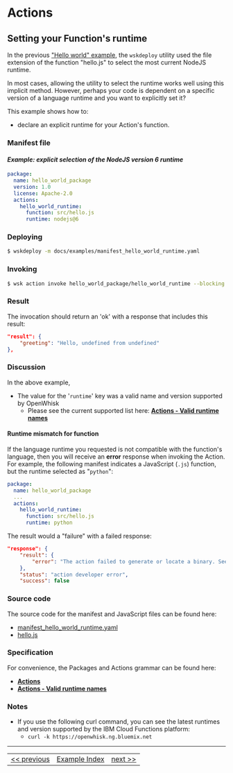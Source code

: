 <!--
#
# Licensed to the Apache Software Foundation (ASF) under one or more contributor
# license agreements.  See the NOTICE file distributed with this work for additional
# information regarding copyright ownership.  The ASF licenses this file to you
# under the Apache License, Version 2.0 (the # "License"); you may not use this
# file except in compliance with the License.  You may obtain a copy of the License
# at:
#
# http://www.apache.org/licenses/LICENSE-2.0
#
# Unless required by applicable law or agreed to in writing, software distributed
# under the License is distributed on an "AS IS" BASIS, WITHOUT WARRANTIES OR
# CONDITIONS OF ANY KIND, either express or implied.  See the License for the
# specific language governing permissions and limitations under the License.
#
-->

# Actions

## Setting your Function's runtime

In the previous ["Hello world" example](), the ```wskdeploy``` utility used the file extension of the function "hello.js" to select the most current NodeJS runtime.

In most cases, allowing the utility to select the runtime works well using this implicit method. However, perhaps your code is dependent on a specific version of a language runtime and you want to explicitly set it?

This example shows how to:
- declare an explicit runtime for your Action's function.

### Manifest file
#### _Example: explicit selection of the NodeJS version 6 runtime_
```yaml
package:
  name: hello_world_package
  version: 1.0
  license: Apache-2.0
  actions:
    hello_world_runtime:
      function: src/hello.js
      runtime: nodejs@6
```

### Deploying

```sh
$ wskdeploy -m docs/examples/manifest_hello_world_runtime.yaml
```

### Invoking
```sh
$ wsk action invoke hello_world_package/hello_world_runtime --blocking
```

### Result
The invocation should return an 'ok' with a response that includes this result:

```json
"result": {
    "greeting": "Hello, undefined from undefined"
},
```

### Discussion

In the above example,
- The value for the '```runtime```' key was a valid name and version supported by OpenWhisk
  - Please see the current supported list here: **[Actions - Valid runtime names](../specification/html/spec_actions.md#valid-runtime-names)**

#### Runtime mismatch for function
If the language runtime you requested is not compatible with the function's language, then you will receive an **error** response when invoking the Action.  For example, the following manifest indicates a JavaScript (```.js```) function, but the runtime selected as "```python```":
```yaml
package:
  name: hello_world_package
  ...
  actions:
    hello_world_runtime:
      function: src/hello.js
      runtime: python
```

The result would a "failure" with a failed response:
```json
"response": {
    "result": {
        "error": "The action failed to generate or locate a binary. See logs for details."
    },
    "status": "action developer error",
    "success": false
```

### Source code
The source code for the manifest and JavaScript files can be found here:
- [manifest_hello_world_runtime.yaml](examples/manifest_hello_world_runtime.yaml)
- [hello.js](examples/src/hello.js)

### Specification
For convenience, the Packages and Actions grammar can be found here:
- **[Actions](../specification/html/spec_actions.md#actions)**
- **[Actions - Valid runtime names](../specification/html/spec_actions.md#valid-runtime-names)**

### Notes

- If you use the following curl command, you can see the latest runtimes and version supported by the IBM Cloud Functions platform:
  - ```curl -k https://openwhisk.ng.bluemix.net```

---
<!--
 Bottom Navigation
-->
<html>
<div align="center">
<table align="center">
  <tr>
    <td><a href="wskdeploy_action_helloworld.md#actions">&lt;&lt;&nbsp;previous</a></td>
    <td><a href="programming_guide.md#guided-examples">Example Index</a></td>
    <td><a href="wskdeploy_action_fixed_parms.md#actions">next&nbsp;&gt;&gt;</a></td>
  </tr>
</table>
</div>
</html>
